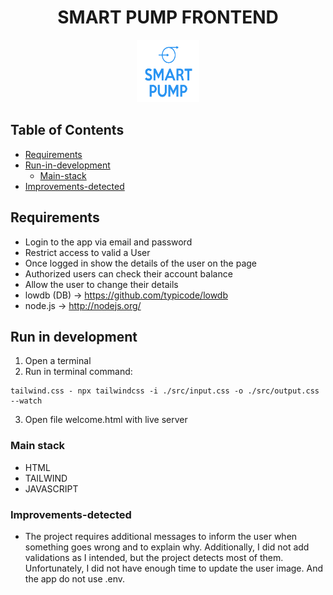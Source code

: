 <div align="center">
  <h1>SMART PUMP FRONTEND</h1>
</div>

<div align="center">
  <img src="./src/assets/logo.png" width="100" height="100" alt="logo img">
  </img>
</div>

## Table of Contents
- [Requirements](#requirements) 
- [Run-in-development](#run-in-development)
  - [Main-stack](#main-stack )
- [Improvements-detected](#improvements-detected)

## Requirements
* Login to the app via email and password
* Restrict access to valid a User
* Once logged in show the details of the user on the page
* Authorized users can check their account balance
* Allow the user to change their details
* lowdb (DB) -> https://github.com/typicode/lowdb
* node.js -> http://nodejs.org/ 

## Run in development
1. Open a terminal
2. Run in terminal command:
```
tailwind.css - npx tailwindcss -i ./src/input.css -o ./src/output.css --watch
```
3. Open file welcome.html with live server
### Main stack 
* HTML
* TAILWIND
* JAVASCRIPT

### Improvements-detected
* The project requires additional messages to inform the user when something goes wrong and to explain why. Additionally, I did not add validations as I intended, but the project detects most of them. Unfortunately, I did not have enough time to update the user image. And the app do not use .env.
